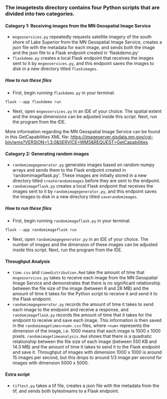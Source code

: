 ### The imagetests directory contains four Python scripts that are divided into two categories.

#### Category 1: Receiving images from the MN Geospatial Image Service
- `mngeoservices.py` repeatedly requests satellite imagery of the south shore of Lake Superior from the MN Geospatial Image Service, creates a json file with the metadata for each image, and sends both the image and the json file to a Flask endpoint created in 'flaskdemo.py'
- `flaskdemo.py` creates a local Flask endpoint that receives the images sent to it by `mngeoservices.py`, and this endpoint saves the images to disk in a new directory titled `flaskimages`.
##### How to run these files
- First, begin running `flaskdemo.py` in your terminal.
```
flask --app flaskdemo run
```
- Next, open `mngeoservices.py` in an IDE of your choice. The spatial extent and the image dimensions can be adjusted inside this script. Next, run the program from the IDE.

More information regarding the MN Geospatial Image Service can be found in this GetCapabilities XML file:
https://imageserver.gisdata.mn.gov/cgi-bin/wms?VERSION=1.3.0&SERVICE=WMS&REQUEST=GetCapabilities

#### Category 2: Generating random images
- `randomimagegenerator.py` generates images based on random numpy arrays and sends them to the Flask endpoint created in 'randomimageflask.py'. These images are initially stored in a new directory titled `createrandomimages` before they are sent to the endpoint.
- `randomimageflask.py` creates a local Flask endpoint that receives the images sent to it by `randomimagegenerator.py`, and this endpoint saves the images to disk in a new directory titled `saverandomimages`.
##### How to run these files
- First, begin running `randomimageflask.py` in your terminal.
```
flask --app randomimageflask run
```
- Next, open `randomimagegenerator.py` in an IDE of your choice. The number of images and the dimension of these images can be adjusted inside this script. Next, run the program from the IDE.

#### Throughput Analysis
- `time.csv` and `timedistribution.Rmd` take the amount of time that `mngeoservices.py` takes to receive each image from the MN Geospatial Image Service and demonstrates that there is no significant relationship between the file size of the image (between 6 and 28 MB) and the amount of time it takes for the Python script to receive it and send it to the Flask endpoint.
- `randomimagegenerator.py` records the amount of time it takes to send each image to the endpoint and receive a response, and `randomimageflask.py` records the amount of time that it takes for the endpoint to receive and save each image. This information is then saved in the `randomimagetimes<num>.csv` files, where `<num>` represents the dimension of the image, i.e. 1000 means that each image is 1000 x 1000 pixels. `randomimagetimeanalysis.Rmd` shows that there is a quadratic relationship between the file size of each image (between 550 KB and 14.3 MB) and the amount of time it takes to send it to the Flask endpoint and save it. Throughput of images with dimension 1000 x 1000 is around 15 images per second, but this drops to around 1/3 image per second for images with dimension 5000 x 5000.

#### Extra script
- `tiftest.py` takes a tif file, creates a json file with the metadata from the tif, and sends both bytestreams to a Flask endpoint.


